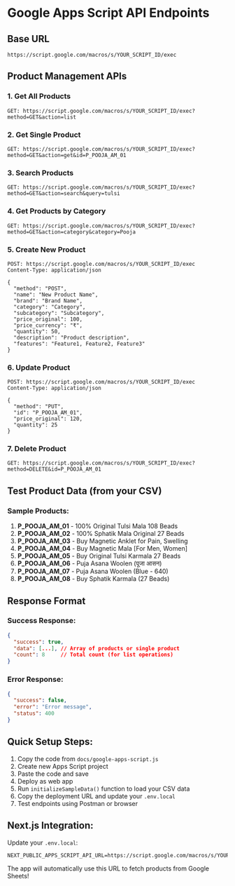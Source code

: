 # Google Apps Script API Endpoints

## Base URL
```
https://script.google.com/macros/s/YOUR_SCRIPT_ID/exec
```

## Product Management APIs

### 1. Get All Products
```
GET: https://script.google.com/macros/s/YOUR_SCRIPT_ID/exec?method=GET&action=list
```

### 2. Get Single Product
```
GET: https://script.google.com/macros/s/YOUR_SCRIPT_ID/exec?method=GET&action=get&id=P_POOJA_AM_01
```

### 3. Search Products
```
GET: https://script.google.com/macros/s/YOUR_SCRIPT_ID/exec?method=GET&action=search&query=tulsi
```

### 4. Get Products by Category
```
GET: https://script.google.com/macros/s/YOUR_SCRIPT_ID/exec?method=GET&action=category&category=Pooja
```

### 5. Create New Product
```
POST: https://script.google.com/macros/s/YOUR_SCRIPT_ID/exec
Content-Type: application/json

{
  "method": "POST",
  "name": "New Product Name",
  "brand": "Brand Name",
  "category": "Category",
  "subcategory": "Subcategory",
  "price_original": 100,
  "price_currency": "₹",
  "quantity": 50,
  "description": "Product description",
  "features": "Feature1, Feature2, Feature3"
}
```

### 6. Update Product
```
POST: https://script.google.com/macros/s/YOUR_SCRIPT_ID/exec
Content-Type: application/json

{
  "method": "PUT",
  "id": "P_POOJA_AM_01",
  "price_original": 120,
  "quantity": 25
}
```

### 7. Delete Product
```
GET: https://script.google.com/macros/s/YOUR_SCRIPT_ID/exec?method=DELETE&id=P_POOJA_AM_01
```

## Test Product Data (from your CSV)

### Sample Products:
1. **P_POOJA_AM_01** - 100% Original Tulsi Mala 108 Beads
2. **P_POOJA_AM_02** - 100% Sphatik Mala Original 27 Beads
3. **P_POOJA_AM_03** - Buy Magnetic Anklet for Pain, Swelling
4. **P_POOJA_AM_04** - Buy Magnetic Mala [For Men, Women]
5. **P_POOJA_AM_05** - Buy Original Tulsi Karmala 27 Beads
6. **P_POOJA_AM_06** - Puja Asana Woolen (पूजा आसन)
7. **P_POOJA_AM_07** - Puja Asana Woolen (Blue - 640)
8. **P_POOJA_AM_08** - Buy Sphatik Karmala (27 Beads)

## Response Format

### Success Response:
```json
{
  "success": true,
  "data": [...], // Array of products or single product
  "count": 8     // Total count (for list operations)
}
```

### Error Response:
```json
{
  "success": false,
  "error": "Error message",
  "status": 400
}
```

## Quick Setup Steps:

1. Copy the code from `docs/google-apps-script.js`
2. Create new Apps Script project
3. Paste the code and save
4. Deploy as web app
5. Run `initializeSampleData()` function to load your CSV data
6. Copy the deployment URL and update your `.env.local`
7. Test endpoints using Postman or browser

## Next.js Integration:

Update your `.env.local`:
```
NEXT_PUBLIC_APPS_SCRIPT_API_URL=https://script.google.com/macros/s/YOUR_ACTUAL_SCRIPT_ID/exec
```

The app will automatically use this URL to fetch products from Google Sheets!
